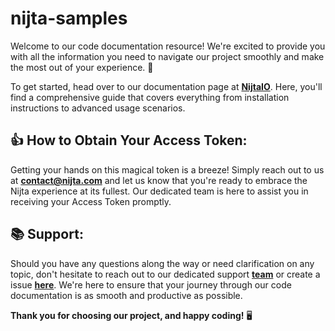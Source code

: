 # nijta-samples

Welcome to our code documentation resource! We're excited to provide you with all the information you need to navigate our project smoothly and make the most out of your experience. 🚀

To get started, head over to our documentation page at **[NijtaIO](https://nijta.readme.io/reference/getting-started-1)**. Here, you'll find a comprehensive guide that covers everything from installation instructions to advanced usage scenarios. 

## 👍 How to Obtain Your Access Token:
Getting your hands on this magical token is a breeze! Simply reach out to us at **[contact@nijta.com](mailto:contact@nijta.com)** and let us know that you're ready to embrace the Nijta experience at its fullest. Our dedicated team is here to assist you in receiving your Access Token promptly.

## 📚 Support:
Should you have any questions along the way or need clarification on any topic, don't hesitate to reach out to our dedicated support **[team](mailto:tech@nijta.com)** or create a issue **[here](https://github.com/Nijta/nijta-samples/issues)**. We're here to ensure that your journey through our code documentation is as smooth and productive as possible.

**Thank you for choosing our project, and happy coding!** 🖥️
